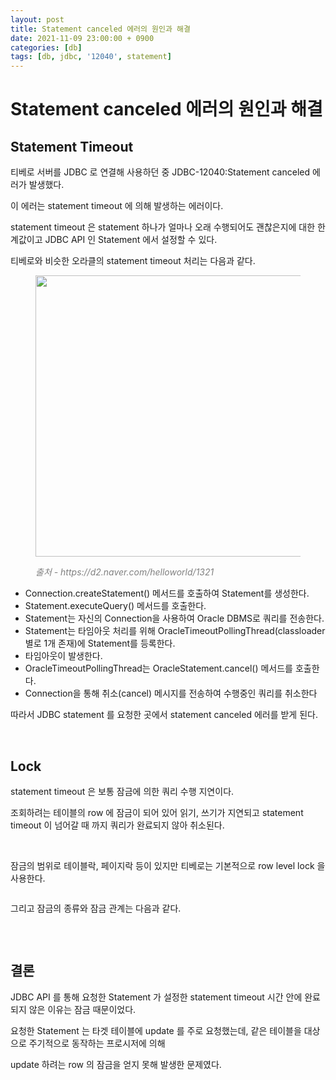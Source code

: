 ```yaml
---
layout: post
title: Statement canceled 에러의 원인과 해결
date: 2021-11-09 23:00:00 + 0900
categories: [db]
tags: [db, jdbc, '12040', statement]
---
```

# Statement canceled 에러의 원인과 해결

## Statement Timeout

티베로 서버를 JDBC 로 연결해 사용하던 중 JDBC-12040:Statement canceled 에러가 발생했다.   

이 에러는 statement timeout 에 의해 발생하는 에러이다.

statement timeout 은 statement 하나가 얼마나 오래 수행되어도 괜찮은지에 대한 한계값이고 JDBC API 인 Statement 에서 설정할 수 있다.

티베로와 비슷한 오라클의 statement timeout 처리는 다음과 같다.

<figure>
  <img src="https://user-images.githubusercontent.com/13375810/140767046-dd4b6b74-4632-41b0-adf0-44efa136131f.png" height=450 alt=""/>
  <p style="font-style: italic; color: gray;">출처 - https://d2.naver.com/helloworld/1321</p>
</figure>

- Connection.createStatement() 메서드를 호출하여 Statement를 생성한다.
- Statement.executeQuery() 메서드를 호출한다.
- Statement는 자신의 Connection을 사용하여 Oracle DBMS로 쿼리를 전송한다.
- Statement는 타임아웃 처리를 위해 OracleTimeoutPollingThread(classloader별로 1개 존재)에 Statement를 등록한다.
- 타임아웃이 발생한다.
- OracleTimeoutPollingThread는 OracleStatement.cancel() 메서드를 호출한다.
- Connection을 통해 취소(cancel) 메시지를 전송하여 수행중인 쿼리를 취소한다

따라서 JDBC statement 를 요청한 곳에서 statement canceled 에러를 받게 된다.

<br />

## Lock

statement timeout 은 보통 잠금에 의한 쿼리 수행 지연이다. 

조회하려는 테이블의 row 에 잠금이 되어 있어  읽기, 쓰기가 지연되고 statement timeout 이 넘어갈 때 까지 쿼리가 완료되지 않아 취소된다.

<br />

잠금의 범위로 테이블락, 페이지락 등이 있지만 티베로는 기본적으로 row level lock 을 사용한다.

<figure>
    <img src="https://user-images.githubusercontent.com/13375810/140769803-424a8d93-f6f0-4ac3-9b3d-870da7086705.jpg"  alt=""/>
</figure>

그리고 잠금의 종류와 잠금 관계는 다음과 같다.

<figure>
    <img src="https://user-images.githubusercontent.com/13375810/140768651-49d7a481-af62-490b-a6ab-b06182090e7f.jpg"  alt=""/>
</figure>

<br />

## 결론

JDBC API 를 통해 요청한 Statement 가 설정한 statement timeout 시간 안에 완료되지 않은 이유는 잠금 때문이었다.

요청한 Statement 는 타겟 테이블에 update 를 주로 요청했는데, 같은 테이블을 대상으로 주기적으로 동작하는 프로시저에 의해

update 하려는 row 의 잠금을 얻지 못해 발생한 문제였다.
